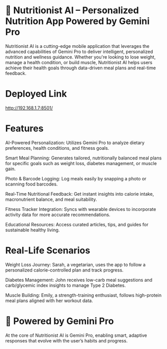 # 🍎 Nutritionist AI – Personalized Nutrition App Powered by Gemini Pro
Nutritionist AI is a cutting-edge mobile application that leverages the advanced capabilities of Gemini Pro to deliver intelligent, personalized nutrition and wellness guidance. Whether you're looking to lose weight, manage a health condition, or build muscle, Nutritionist AI helps users achieve their health goals through data-driven meal plans and real-time feedback.

# Deployed Link
http://192.168.1.7:8501/

# Features
AI-Powered Personalization: Utilizes Gemini Pro to analyze dietary preferences, health conditions, and fitness goals.

Smart Meal Planning: Generates tailored, nutritionally balanced meal plans for specific goals such as weight loss, diabetes management, or muscle gain.

Photo & Barcode Logging: Log meals easily by snapping a photo or scanning food barcodes.

Real-Time Nutritional Feedback: Get instant insights into calorie intake, macronutrient balance, and meal suitability.

Fitness Tracker Integration: Syncs with wearable devices to incorporate activity data for more accurate recommendations.

Educational Resources: Access curated articles, tips, and guides for sustainable healthy living.

# Real-Life Scenarios
Weight Loss Journey: Sarah, a vegetarian, uses the app to follow a personalized calorie-controlled plan and track progress.

Diabetes Management: John receives low-carb meal suggestions and carb/glycemic index insights to manage Type 2 Diabetes.

Muscle Building: Emily, a strength-training enthusiast, follows high-protein meal plans aligned with her workout data.

# 🧠 Powered by Gemini Pro
At the core of Nutritionist AI is Gemini Pro, enabling smart, adaptive responses that evolve with the user’s habits and progress.
